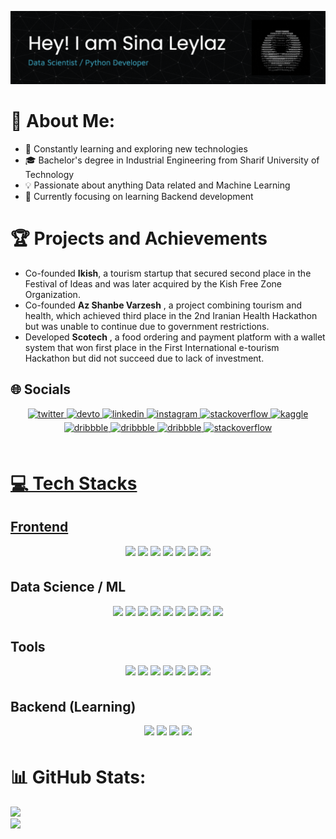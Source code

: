 ![Header](ezgif.com-crop.gif)



# 💫 About Me:
- 🌱 Constantly learning and exploring new technologies
- 🎓 Bachelor's degree in Industrial Engineering from Sharif University of Technology
- 💡 Passionate about anything Data related and Machine Learning
- 🧠 Currently focusing on learning Backend development

# 🏆 Projects and Achievements 
- Co-founded **Ikish**, a tourism startup that secured second place in the Festival of Ideas and was later acquired by the Kish Free Zone Organization.
- Co-founded **Az Shanbe Varzesh** , a project combining tourism and health, which achieved third place in the 2nd Iranian Health Hackathon but was unable to continue due to government restrictions.
- Developed **Scotech** , a food ordering and payment platform with a wallet system that won first place in the First International e-tourism Hackathon but did not succeed due to lack of investment.


## 🌐 Socials
<div align="center">
<a href="https://twitter.com/mr_sinaxx" target="_blank">
<img src=https://img.shields.io/badge/twitter-%2300acee.svg?&style=for-the-badge&logo=twitter&logoColor=white alt=twitter style="margin-bottom: 5px;" />
</a>
<a href="https://dev.to/mr_sinaxx" target="_blank">
<img src=https://img.shields.io/badge/dev.to-%2308090A.svg?&style=for-the-badge&logo=dev.to&logoColor=white alt=devto style="margin-bottom: 5px;" />
</a>
<a href="https://www.linkedin.com/in/sina-leylaz-mehrabadi-6981b2229/" target="_blank">
<img src=https://img.shields.io/badge/linkedin-%231E77B5.svg?&style=for-the-badge&logo=linkedin&logoColor=white alt=linkedin style="margin-bottom: 5px;" />
<a href="https://instagram.com/Sina_leylaz" target="_blank">
<img src=https://img.shields.io/badge/instagram-%23000000.svg?&style=for-the-badge&logo=instagram&logoColor=white alt=instagram style="margin-bottom: 5px;" />
<a href="https://stackoverflow.com/users/22085552/sina-leylaz" target="_blank">
<img src=https://img.shields.io/badge/stackoverflow-%23F28032.svg?&style=for-the-badge&logo=stackoverflow&logoColor=white alt=stackoverflow style="margin-bottom: 5px;" />
</a>
<a href="https://www.kaggle.com/sinaleylaz" target="_blank">
<img src=https://img.shields.io/badge/Kaggle-035a7d?style=for-the-badge&logo=kaggle&logoColor=white) alt=kaggle style="margin-bottom: 5px;" />
</a>
<a href="https://dribbble.com/sinaxx" target="_blank">
<img src=https://img.shields.io/badge/dribbble-%23E45285.svg?&style=for-the-badge&logo=dribbble&logoColor=white alt=dribbble style="margin-bottom: 5px;" />
</a>
<a href="https://t.me/sinaxx" target="_blank">
<img src=https://img.shields.io/badge/Telegram-2CA5E0?style=for-the-badge&logo=telegram&logoColor=white alt=dribbble style="margin-bottom: 5px;" />
</a>
<a href="https://discord.gg/Sinaxx#6876" target="_blank">
<img src=https://img.shields.io/badge/Discord-7289DA?style=for-the-badge&logo=discord&logoColor=white alt=dribbble style="margin-bottom: 5px;" />
</a>
<a href="https://www.reddit.com/user/Mr_SinaXL" target="_blank">
<img src=https://img.shields.io/badge/Reddit-%23FF4500.svg?style=for-the-badge&logo=Reddit&logoColor=white alt=stackoverflow style="margin-bottom: 5px;" />
</div>  
<br/>  



 
# 💻 Tech Stacks
## Frontend
<div align="center">
<a target="_blank">
<img src=https://img.shields.io/badge/javascript-%23323330.svg?style=for-the-badge&logo=javascript&logoColor=%23F7DF1E style="margin-bottom: 5px;" />
</a>
<a target="_blank">
<img src=https://img.shields.io/badge/HTML5-E34F26?style=for-the-badge&logo=html5&logoColor=white style="margin-bottom: 5px;" />
</a>
<a target="_blank">
<img src=https://img.shields.io/badge/CSS3-1572B6?style=for-the-badge&logo=css3&logoColor=white style="margin-bottom: 5px;" />
</a>
<a target="_blank">
<img src=https://img.shields.io/badge/React-20232A?style=for-the-badge&logo=react&logoColor=61DAFB style="margin-bottom: 5px;" />
</a>
<a target="_blank">
<img src=https://img.shields.io/badge/Figma-F24E1E?style=for-the-badge&logo=figma&logoColor=white style="margin-bottom: 5px;" />
</a>
<a target="_blank">
<img src=https://img.shields.io/badge/Adobe%20XD-470137?style=for-the-badge&logo=Adobe%20XD&logoColor=#FF61F6 style="margin-bottom: 5px;" />
</a>
<a target="_blank">
<img src=https://img.shields.io/badge/Adobe%20Illustrator-FF9A00?style=for-the-badge&logo=adobe%20illustrator&logoColor=white style="margin-bottom: 5px;" />
</a>
</div>

## Data Science / ML
<div align="center">
</a><a target="_blank">
<img src=https://img.shields.io/badge/python-3670A0?style=for-the-badge&logo=python&logoColor=ffdd54 style="margin-bottom: 5px;" />
</a>
</a><a target="_blank">
<img src=https://img.shields.io/badge/Tableau-E97627?style=for-the-badge&logo=Tableau&logoColor=white style="margin-bottom: 5px;" />
</a>
</a><a target="_blank">
<img src=https://img.shields.io/badge/pandas-%23150458.svg?style=for-the-badge&logo=pandas&logoColor=white style="margin-bottom: 5px;" />
</a>
<a target="_blank">
<img src=https://img.shields.io/badge/numpy-%23013243.svg?style=for-the-badge&logo=numpy&logoColor=white style="margin-bottom: 5px;" />
</a>
<a target="_blank">
<img src=https://img.shields.io/badge/Plotly-%233F4F75.svg?style=for-the-badge&logo=plotly&logoColor=white style="margin-bottom: 5px;" />
<a target="_blank">
<img src=https://img.shields.io/badge/Matplotlib-%23ffffff.svg?style=for-the-badge&logo=Matplotlib&logoColor=black style="margin-bottom: 5px;" />
</a>
</a>
<a target="_blank">
<img src=https://img.shields.io/badge/scikit--learn-%23F7931E.svg?style=for-the-badge&logo=scikit-learn&logoColor=white style="margin-bottom: 5px;" />
</a><a target="_blank">
<img src=https://img.shields.io/badge/TensorFlow-%23FF6F00.svg?style=for-the-badge&logo=TensorFlow&logoColor=white style="margin-bottom: 5px;" />
<a target="_blank">
<img src=https://img.shields.io/badge/PostgreSQL-316192?style=for-the-badge&logo=postgresql&logoColor=white style="margin-bottom: 5px;" />
</a>
</div>

## Tools
<div align="center">
<a target="_blank">
<img src=https://img.shields.io/badge/mac%20os-000000?style=for-the-badge&logo=apple&logoColor=white style="margin-bottom: 5px;" />
</a>
<a target="_blank">
<img src=https://img.shields.io/badge/Linux-FCC624?style=for-the-badge&logo=linux&logoColor=black style="margin-bottom: 5px;" />
</a>
</a>
<a target="_blank">
<img src=https://img.shields.io/badge/Shell_Script-121011?style=for-the-badge&logo=gnu-bash&logoColor=white style="margin-bottom: 5px;" />
</a>
<a target="_blank">
<img src=https://img.shields.io/badge/OpenWrt-00B5E2?style=for-the-badge&logo=OpenWrt&logoColor=white style="margin-bottom: 5px;" />
</a>
<a target="_blank">
<img src=https://img.shields.io/badge/Visual_Studio_Code-0078D4?style=for-the-badge&logo=visual%20studio%20code&logoColor=white style="margin-bottom: 5px;" />
</a>
<img src=https://img.shields.io/badge/Notion-000000?style=for-the-badge&logo=notion&logoColor=white style="margin-bottom: 5px;" />
</a>
<a target="_blank">
<img src=https://img.shields.io/badge/GIT-E44C30?style=for-the-badge&logo=git&logoColor=white style="margin-bottom: 5px;" />
</a>
</div>

## Backend (Learning)
<div align="center">
<a target="_blank">
<img src=https://img.shields.io/badge/python-3670A0?style=for-the-badge&logo=python&logoColor=ffdd54 style="margin-bottom: 5px;" />
</a>
<a target="_blank">
<img src=https://img.shields.io/badge/Django-092E20?style=for-the-badge&logo=django&logoColor=white style="margin-bottom: 5px;" />
</a>
<a target="_blank">
<img src=https://img.shields.io/badge/FastAPI-005571?style=for-the-badge&logo=fastapi style="margin-bottom: 5px;" />
</a>
<a target="_blank">
<img src=https://img.shields.io/badge/firebase-%23039BE5.svg?style=for-the-badge&logo=firebase style="margin-bottom: 5px;" />
</a>
</div>



# 📊 GitHub Stats:
<!-- ![](https://github-readme-stats.vercel.app/api?username=mrsinaxx&theme=tokyonight&hide_border=false&include_all_commits=true&count_private=true)<br/> -->
![](https://github-readme-streak-stats.herokuapp.com/?user=mrsinaxx&theme=tokyonight&hide_border=false)<br/>
![](https://github-readme-stats.vercel.app/api/top-langs/?username=mrsinaxx&theme=tokyonight&hide_border=false&include_all_commits=true&count_private=true&layout=compact)

<!-- ## 🏆 GitHub Trophies
![](https://github-profile-trophy.vercel.app/?username=mrsinaxx&theme=radical&no-frame=false&no-bg=true&margin-w=4) -->

<!-- ### 🔝 Top Contributed Repo
![](https://github-contributor-stats.vercel.app/api?username=mrsinaxx&limit=5&theme=dark&combine_all_yearly_contributions=true) -->













  


